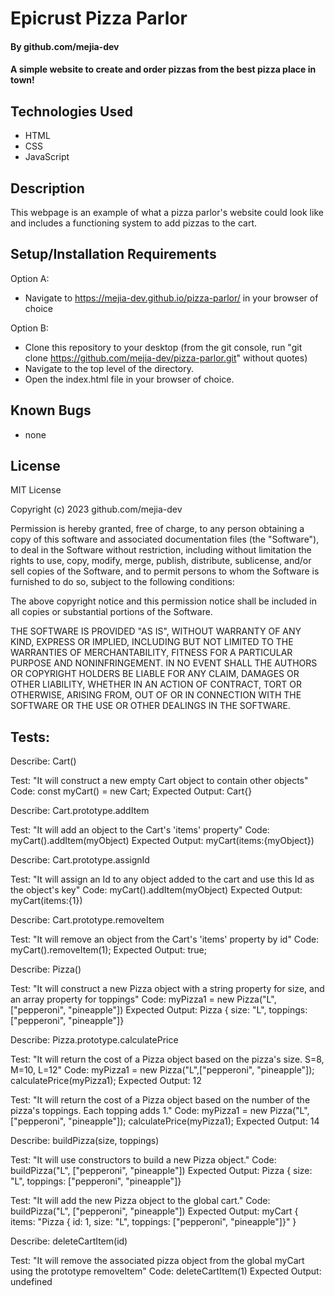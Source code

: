 # Epicrust Pizza Parlor

#### By github.com/mejia-dev

#### A simple website to create and order pizzas from the best pizza place in town!

## Technologies Used

* HTML
* CSS
* JavaScript

## Description

This webpage is an example of what a pizza parlor's website could look like and includes a functioning system to add pizzas to the cart.

## Setup/Installation Requirements
Option A:
* Navigate to https://mejia-dev.github.io/pizza-parlor/ in your browser of choice

Option B:
* Clone this repository to your desktop (from the git console, run "git clone https://github.com/mejia-dev/pizza-parlor.git" without quotes)
* Navigate to the top level of the directory.
* Open the index.html file in your browser of choice.


## Known Bugs

* none

## License

MIT License

Copyright (c) 2023 github.com/mejia-dev

Permission is hereby granted, free of charge, to any person obtaining a copy
of this software and associated documentation files (the "Software"), to deal
in the Software without restriction, including without limitation the rights
to use, copy, modify, merge, publish, distribute, sublicense, and/or sell
copies of the Software, and to permit persons to whom the Software is
furnished to do so, subject to the following conditions:

The above copyright notice and this permission notice shall be included in all
copies or substantial portions of the Software.

THE SOFTWARE IS PROVIDED "AS IS", WITHOUT WARRANTY OF ANY KIND, EXPRESS OR
IMPLIED, INCLUDING BUT NOT LIMITED TO THE WARRANTIES OF MERCHANTABILITY,
FITNESS FOR A PARTICULAR PURPOSE AND NONINFRINGEMENT. IN NO EVENT SHALL THE
AUTHORS OR COPYRIGHT HOLDERS BE LIABLE FOR ANY CLAIM, DAMAGES OR OTHER
LIABILITY, WHETHER IN AN ACTION OF CONTRACT, TORT OR OTHERWISE, ARISING FROM,
OUT OF OR IN CONNECTION WITH THE SOFTWARE OR THE USE OR OTHER DEALINGS IN THE
SOFTWARE.

## Tests:

Describe: Cart()

Test: "It will construct a new empty Cart object to contain other objects"
Code: const myCart() = new Cart;
Expected Output: Cart{}


Describe: Cart.prototype.addItem

Test: "It will add an object to the Cart's 'items' property"
Code: myCart().addItem(myObject)
Expected Output: myCart(items:{myObject})


Describe: Cart.prototype.assignId

Test: "It will assign an Id to any object added to the cart and use this Id as the object's key"
Code: myCart().addItem(myObject)
Expected Output: myCart(items:{1})


Describe: Cart.prototype.removeItem

Test: "It will remove an object from the Cart's 'items' property by id"
Code: myCart().removeItem(1);
Expected Output: true;


Describe: Pizza()

Test: "It will construct a new Pizza object with a string property for size, and an array property for toppings"
Code: myPizza1 = new Pizza("L",["pepperoni", "pineapple"])
Expected Output: Pizza { size: "L", toppings: ["pepperoni", "pineapple"]}


Describe: Pizza.prototype.calculatePrice

Test: "It will return the cost of a Pizza object based on the pizza's size. S=8, M=10, L=12"
Code: 
myPizza1 = new Pizza("L",["pepperoni", "pineapple"]);
calculatePrice(myPizza1);
Expected Output: 12

Test: "It will return the cost of a Pizza object based on the number of the pizza's toppings. Each topping adds 1."
Code: myPizza1 = new Pizza("L",["pepperoni", "pineapple"]);
calculatePrice(myPizza1);
Expected Output: 14


Describe: buildPizza(size, toppings)

Test: "It will use constructors to build a new Pizza object."
Code: buildPizza("L", ["pepperoni", "pineapple"])
Expected Output: Pizza { size: "L", toppings: ["pepperoni", "pineapple"]}

Test: "It will add the new Pizza object to the global cart."
Code: buildPizza("L", ["pepperoni", "pineapple"])
Expected Output: myCart { items: "Pizza { id: 1, size: "L", toppings: ["pepperoni", "pineapple"]}" }


Describe: deleteCartItem(id)

Test: "It will remove the associated pizza object from the global myCart using the prototype removeItem"
Code: deleteCartItem(1)
Expected Output: undefined